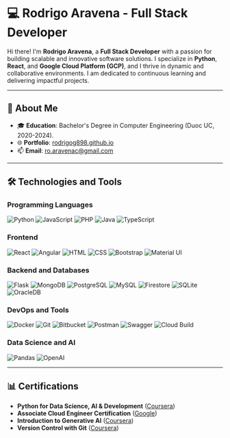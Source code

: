 
# 💻 Rodrigo Aravena - Full Stack Developer

Hi there! I'm **Rodrigo Aravena**, a **Full Stack Developer** with a passion for building scalable and innovative software solutions. I specialize in **Python**, **React**, and **Google Cloud Platform (GCP)**, and I thrive in dynamic and collaborative environments. I am dedicated to continuous learning and delivering impactful projects.

---

## 🚀 About Me

- 🎓 **Education**: Bachelor's Degree in Computer Engineering (Duoc UC, 2020-2024).  
- 🌐 **Portfolio**: [rodrigog898.github.io](https://rodrigog898.github.io)  
- 📫 **Email**: [ro.aravenac@gmail.com](mailto:ro.aravenac@gmail.com)



---

## 🛠️ Technologies and Tools

### Programming Languages
![Python](https://img.shields.io/badge/Python-3776AB?style=for-the-badge&logo=python&logoColor=white)
![JavaScript](https://img.shields.io/badge/JavaScript-F7DF1E?style=for-the-badge&logo=javascript&logoColor=black)
![PHP](https://img.shields.io/badge/PHP-777BB4?style=for-the-badge&logo=php&logoColor=white)
![Java](https://img.shields.io/badge/Java-007396?style=for-the-badge&logo=java&logoColor=white)
![TypeScript](https://img.shields.io/badge/TypeScript-3178C6?style=for-the-badge&logo=typescript&logoColor=white)

### Frontend
![React](https://img.shields.io/badge/React-61DAFB?style=for-the-badge&logo=react&logoColor=black)
![Angular](https://img.shields.io/badge/Angular-DD0031?style=for-the-badge&logo=angular&logoColor=white)
![HTML](https://img.shields.io/badge/HTML5-E34F26?style=for-the-badge&logo=html5&logoColor=white)
![CSS](https://img.shields.io/badge/CSS3-1572B6?style=for-the-badge&logo=css3&logoColor=white)
![Bootstrap](https://img.shields.io/badge/Bootstrap-7952B3?style=for-the-badge&logo=bootstrap&logoColor=white)
![Material UI](https://img.shields.io/badge/Material_UI-0081CB?style=for-the-badge&logo=mui&logoColor=white)

### Backend and Databases
![Flask](https://img.shields.io/badge/Flask-000000?style=for-the-badge&logo=flask&logoColor=white)
![MongoDB](https://img.shields.io/badge/MongoDB-47A248?style=for-the-badge&logo=mongodb&logoColor=white)
![PostgreSQL](https://img.shields.io/badge/PostgreSQL-336791?style=for-the-badge&logo=postgresql&logoColor=white)
![MySQL](https://img.shields.io/badge/MySQL-4479A1?style=for-the-badge&logo=mysql&logoColor=white)
![Firestore](https://img.shields.io/badge/Firestore-FFCA28?style=for-the-badge&logo=firebase&logoColor=black)
![SQLite](https://img.shields.io/badge/SQLite-003B57?style=for-the-badge&logo=sqlite&logoColor=white)
![OracleDB](https://img.shields.io/badge/OracleDB-F80000?style=for-the-badge&logo=oracle&logoColor=white)

### DevOps and Tools
![Docker](https://img.shields.io/badge/Docker-2496ED?style=for-the-badge&logo=docker&logoColor=white)
![Git](https://img.shields.io/badge/Git-F05032?style=for-the-badge&logo=git&logoColor=white)
![Bitbucket](https://img.shields.io/badge/Bitbucket-0052CC?style=for-the-badge&logo=bitbucket&logoColor=white)
![Postman](https://img.shields.io/badge/Postman-FF6C37?style=for-the-badge&logo=postman&logoColor=white)
![Swagger](https://img.shields.io/badge/Swagger-85EA2D?style=for-the-badge&logo=swagger&logoColor=black)
![Cloud Build](https://img.shields.io/badge/Cloud_Build-4285F4?style=for-the-badge&logo=google-cloud&logoColor=white)

### Data Science and AI
![Pandas](https://img.shields.io/badge/Pandas-150458?style=for-the-badge&logo=pandas&logoColor=white)
![OpenAI](https://img.shields.io/badge/OpenAI-412991?style=for-the-badge&logo=openai&logoColor=white)

---

## 📊 Certifications

- **Python for Data Science, AI & Development** ([Coursera](https://coursera.org/verify/TL3W2NDSCN7Y))
- **Associate Cloud Engineer Certification** ([Google](https://partner.cloudskillsboost.google/public_profiles/cfaeaef5-bb98-48ab-b7ee-368124e19994))
- **Introduction to Generative AI** ([Coursera](https://coursera.org/verify/S24W2OWTPDS5))
- **Version Control with Git** ([Coursera](https://coursera.org/verify/BVONOLQ52CD7))

